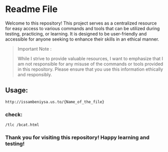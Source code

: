 # Readme File

Welcome to this repository! This project serves as a centralized resource for easy access to various commands and tools that can be utilized during testing, practicing, or learning. It is designed to be user-friendly and accessible for anyone seeking to enhance their skills in an ethical manner.

> Important Note :
> 
> While I strive to provide valuable resources, I want to emphasize that I am not responsible for any misuse of the commands or tools provided in this repository. Please ensure that you use this information ethically and responsibly.
## Usage:

`http://issambeniysa.us.to/{Name_of_the_file}`

### check:
`
/tlc
/bcat.html
`

### Thank you for visiting this repository! Happy learning and testing!
